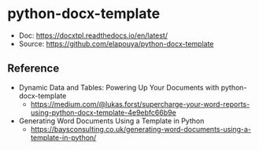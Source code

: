 # python-docx-template

- Doc: https://docxtpl.readthedocs.io/en/latest/
- Source: https://github.com/elapouya/python-docx-template

## Reference

- Dynamic Data and Tables: Powering Up Your Documents with python-docx-template
    - https://medium.com/@lukas.forst/supercharge-your-word-reports-using-python-docx-template-4e9ebfc66b9e
- Generating Word Documents Using a Template in Python
    - https://baysconsulting.co.uk/generating-word-documents-using-a-template-in-python/
